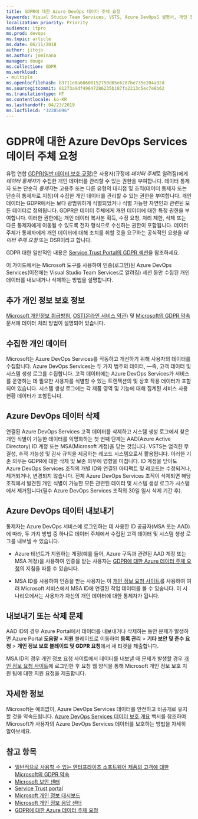 ```yaml
---
title: GDPR에 대한 Azure DevOps 데이터 주체 요청
keywords: Visual Studio Team Services, VSTS, Azure DevOpsS 설명서, 개인 정보, GDPR
localization_priority: Priority
audience: itpro
ms.prod: devops
ms.topic: article
ms.date: 06/11/2018
author: jitojo
ms.author: jominana
manager: douge
ms.collection: GDPR
ms.workload:
- multiple
ms.openlocfilehash: b3711e0a68600152750d85e6287be735e204a92d
ms.sourcegitcommit: 81273a9df49647286235b187fa2213c5ec7e8b62
ms.translationtype: HT
ms.contentlocale: ko-KR
ms.lasthandoff: 04/23/2019
ms.locfileid: "32285096"
---
```

# <a name="azure-devops-services-data-subject-requests-for-the-gdpr"></a>GDPR에 대한 Azure DevOps Services 데이터 주체 요청

유럽 연합 [GDPR(일반 데이터 보호 규정)](http://ec.europa.eu/justice/data-protection/reform/index_en.htm)은 사용자(규정에 *데이터 주체*로 알려짐)에게 *데이터 통제자*가 수집한 개인 데이터를 관리할 수 있는 권한을 부여합니다. 데이터 통제자 또는 단순히 *통제자*는 고용주 또는 다른 유형의 대리점 및 조직(데이터 통제자 또는 단순히 통제자로 지칭)이 수집한 개인 데이터를 관리할 수 있는 권한을 부여합니다. 개인 데이터는 GDPR에서는 보다 광범위하게 식별되었거나 식별 가능한 자연인과 관련된 모든 데이터로 정의됩니다. GDPR은 데이터 주체에게 개인 데이터에 대한 특정 권한을 부여합니다. 이러한 권한에는 개인 데이터 복사본 획득, 수정 요청, 처리 제한, 삭제 또는 다른 통제자에게 이동될 수 있도록 전자 형식으로 수신하는 권한이 포함됩니다. 데이터 주체가 통제자에게 개인 데이터에 대해 조치를 취할 것을 요구하는 공식적인 요청을 *데이터 주체 요청* 또는 DSR이라고 합니다.

GDPR 대한 일반적인 내용은 [Service Trust Portal의 GDPR 섹션](https://servicetrust.microsoft.com/ViewPage/GDPRGetStarted)을 참조하세요.

이 가이드에서는 Microsoft 도구를 사용하여 인증(로그인)된 Azure DevOps Services(이전에는 Visual Studio Team Services로 알려짐) 세션 동안 수집된 개인 데이터를 내보내거나 삭제하는 방법을 설명합니다.

## <a name="additional-privacy-information"></a>추가 개인 정보 보호 정보

[Microsoft 개인정보 취급방침](https://privacy.microsoft.com/privacystatement), [OST(온라인 서비스 약관)](https://www.microsoft.com/licensing/product-licensing/products.aspx) 및 [Microsoft의 GDPR 약속](/legal/gdpr) 문서에 데이터 처리 방법이 설명되어 있습니다.

## <a name="personal-data-we-collect"></a>수집한 개인 데이터

Microsoft는 Azure DevOps Services를 작동하고 개선하기 위해 사용자의 데이터를 수집합니다. Azure DevOps Services는 두 가지 범주의 데이터, &mdash;즉, 고객 데이터 및 시스템 생성 로그를 수집합니다. 고객 데이터에는 Azure DevOps Services가 서비스를 운영하는 데 필요한 사용자를 식별할 수 있는 트랜잭션의 및 상호 작용 데이터가 포함되어 있습니다. 시스템 생성 로그에는 각 제품 영역 및 기능에 대해 집계된 서비스 사용 현황 데이터가 포함됩니다.

## <a name="delete-azure-devops-data"></a>Azure DevOps 데이터 삭제

연결된 Azure DevOps Services 고객 데이터를 삭제하고 시스템 생성 로그에서 찾은 개인 식별이 가능한 데이터를 익명화하는 첫 번째 단계는 AAD(Azure Active Directory) ID 계정 또는 MSA(Microsoft 계정)을 닫는 것입니다. VSTS는 엄격한 무결성, 추적 가능성 및 감사 규칙을 제공하는 레코드 시스템으로서 활용됩니다. 이러한 기존 의무는 GDPR에 대한 삭제 및 보존 의무에 영향을 미칩니다. ID 계정을 닫아도 Azure DevOps Services 조직의 개별 ID와 연결된 아티팩트 및 레코드는 수정되거나, 제거되거나, 변경되지 않습니다. 전체 Azure DevOps Services 조직이 삭제되면 해당 조직에서 발견된 개인 식별이 가능한 모든 관련된 데이터 및 시스템 생성 로그가 시스템에서 제거됩니다(필수 Azure DevOps Services 조직의 30일 일시 삭제 기간 후).

## <a name="export-azure-devops-data"></a>Azure DevOps 데이터 내보내기

통제자는 Azure DevOps 서비스에 로그인하는 데 사용한 ID 공급자(MSA 또는 AAD)에 따라, 두 가지 방법 중 하나로 데이터 주체에서 수집된 고객 데이터 및 시스템 생성 로그를 내보낼 수 있습니다.

- Azure 테넌트가 지원하는 계정(예를 들어, Azure 구독과 관련된 AAD 계정 또는 MSA 계정)을 사용하여 인증을 받는 사용자는 [GDPR에 대한 Azure 데이터 주체 요청](../compliance/gdpr-dsr-azure.md)의 지침을 따를 수 있습니다.

- MSA ID를 사용하여 인증을 받는 사용자는 이 [개인 정보 요청 사이트](https://www.microsoft.com/concern/privacyrequest-msa)를 사용하여 여러 Microsoft 서비스에서 MSA ID에 연결된 작업 데이터를 볼 수 있습니다. 이 시나리오에서는 사용자가 자신의 개인 데이터에 대한 통제자가 됩니다.

## <a name="export-or-delete-issues"></a>내보내기 또는 삭제 문제

AAD ID의 경우 Azure Portal에서 데이터를 내보내거나 삭제하는 동안 문제가 발생하면 Azure Portal **도움말 + 지원** 블레이드로 이동하여 **등록 관리** > **기타 보안 및 준수 요청** > **개인 정보 보호 블레이드 및 GDPR 요청**에서 새 티켓을 제출합니다.

MSA ID의 경우 개인 정보 요청 사이트에서 데이터를 내보낼 때 문제가 발생할 경우 [개인 정보 요청 사이트](https://www.microsoft.com/concern/privacyrequest-msa)에 로그인한 후 요청 웹 양식을 통해 Microsoft 개인 정보 보호 지원 팀에 대한 지원 요청을 제출합니다.

## <a name="learn-more"></a>자세한 정보

Microsoft는 예외없이, Azure DevOps Services 데이터를 안전하고 비공개로 유지할 것을 약속드립니다. [Azure DevOps Services 데이터 보호 개요](/vsts/articles/team-services-security-whitepaper?view=vsts) 백서를 참조하여 Microsoft가 사용자의 Azure DevOps Services 데이터를 보호하는 방법을 자세히 알아보세요.

## <a name="see-also"></a>참고 항목

- [일반적으로 사용할 수 있는 엔터프라이즈 소프트웨어 제품의 고객에 대한 Microsoft의 GDPR 약속](https://docs.microsoft.com/legal/gdpr)
- [Microsoft 보안 센터](https://www.microsoft.com/TrustCenter/Privacy/gdpr/default.aspx)
- [Service Trust portal](https://servicetrust.microsoft.com/ViewPage/GDPRGetStarted)
- [Microsoft 개인 정보 대시보드](https://account.microsoft.com/privacy)
- [Microsoft 개인 정보 응답 센터](https://aka.ms/userprivacysite)
- [GDPR에 대한 Azure 데이터 주체 요청](gdpr-dsr-azure.md)